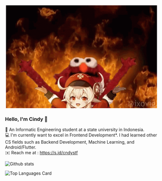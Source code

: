 <!--
**cndystf/cndystf** is a ✨ _special_ ✨ repository because its `README.md` (this file) appears on your GitHub profile.

Here are some ideas to get you started:

- 🔭 I’m currently working on ...
- 🌱 I’m currently learning ...
- 👯 I’m looking to collaborate on ...
- 🤔 I’m looking for help with ...
- 💬 Ask me about ...
- 📫 How to reach me: ...
- 😄 Pronouns: ...
- ⚡ Fun fact: ...
-->

<!-- current gif lol -->
<!-- ![](klee-genshin.gif) -->
<p align ="center">  <img src="klee-genshin.gif" alt="animated" /> </p>

### Hello, I'm Cindy 👋
:bookmark: An Informatic Engineering student at a state university in Indonesia. <br/>
:computer: I'm currently want to excel in Frontend Development*. I had learned other CS fields such as Backend Development, Machine Learning, and Android/Flutter. <br />
:envelope: Reach me at : https://s.id/cndystf

<!-- ![Github stats](https://github-readme-stats.vercel.app/api?username=cndystf&theme=github_dark&show_icons=true&count_private=true) -->
![Github stats](https://github-readme-stats.vercel.app/api?username=cndystf&show_icons=true&theme=transparent)

![Top Languages Card](https://github-readme-stats.vercel.app/api/top-langs/?username=cndystf&langs_count=8&layout=compact)

<!-- *but still... i want to find the right field for me and i'll do that thing for rest of my life haha.) -->
